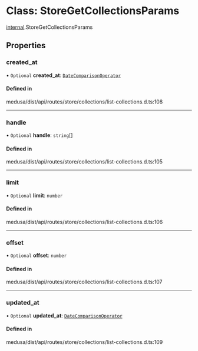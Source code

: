 # Class: StoreGetCollectionsParams

[internal](../modules/internal-36.md).StoreGetCollectionsParams

## Properties

### created\_at

• `Optional` **created\_at**: [`DateComparisonOperator`](internal-2.DateComparisonOperator.md)

#### Defined in

medusa/dist/api/routes/store/collections/list-collections.d.ts:108

___

### handle

• `Optional` **handle**: `string`[]

#### Defined in

medusa/dist/api/routes/store/collections/list-collections.d.ts:105

___

### limit

• `Optional` **limit**: `number`

#### Defined in

medusa/dist/api/routes/store/collections/list-collections.d.ts:106

___

### offset

• `Optional` **offset**: `number`

#### Defined in

medusa/dist/api/routes/store/collections/list-collections.d.ts:107

___

### updated\_at

• `Optional` **updated\_at**: [`DateComparisonOperator`](internal-2.DateComparisonOperator.md)

#### Defined in

medusa/dist/api/routes/store/collections/list-collections.d.ts:109
